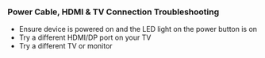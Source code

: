 ### Power Cable, HDMI & TV Connection Troubleshooting

* Ensure device is powered on and the LED light on the power button is on
* Try a different HDMI/DP port on your TV
* Try a different TV or monitor